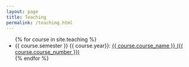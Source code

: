 ```yaml
---
layout: page
title: Teaching
permalink: /teaching.html
---
```


<ul>
	{% for course in site.teaching %}
	<li>
	{{ course.semester }} {{ course.year}}: <a href="{{ site.url }}{{ course.url }}.html">{{ course.course_name }} ({{ course.course_number }})</a>
	</li>
	{% endfor %}
</ul>
